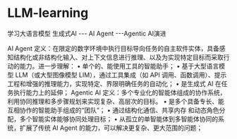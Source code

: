# LLM-learning
学习大语言模型
生成式AI  --- AI Agent ---Agentic AI演进

AI Agent 定义：在限定的数字环境中执行目标导向任务的自主软件实体，具备感知结构化或非结构化输入、对上下文信息进行推理、以及为实现特定目标而采取行动的能力。进一步理解：
	• 单个的、能使用工具的智能助手；
	• 基于大型语言模型 LLM（或大型图像模型 LIM），通过工具集成（如 API 调用、函数调用）、提示工程和增强的推理能力，实现特定、界限明确任务的自动化；
	• 是生成式 AI 在任务执行能力上的延伸；
Agentic AI 定义：多个专业化的智能体组成的协作系统，利用协同推理和多步骤规划来实现复杂、高层次的目标。
	• 是多个具备专长、能互相协作的智能助手组成的“团队”；
	• 通过结构化通信、共享内存 和动态角色分配，多个智能实体能够协同处理目标；
	• 从孤立的单智能体到多智能体协同的系统，扩展了传统 AI Agent 的能力，可以解决更复杂、更大范围的问题；



 
